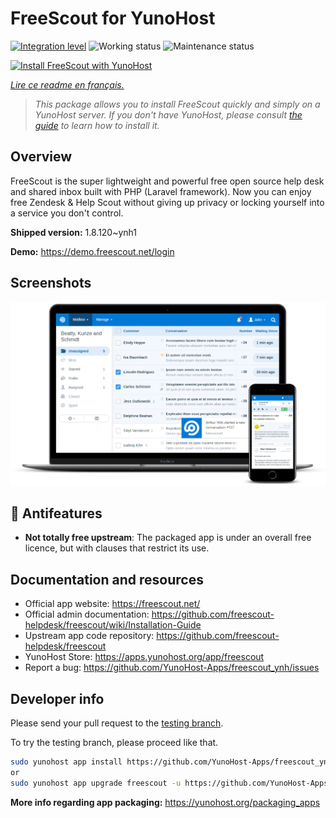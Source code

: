 <!--
N.B.: This README was automatically generated by https://github.com/YunoHost/apps/tree/master/tools/README-generator
It shall NOT be edited by hand.
-->

# FreeScout for YunoHost

[![Integration level](https://dash.yunohost.org/integration/freescout.svg)](https://dash.yunohost.org/appci/app/freescout) ![Working status](https://ci-apps.yunohost.org/ci/badges/freescout.status.svg) ![Maintenance status](https://ci-apps.yunohost.org/ci/badges/freescout.maintain.svg)

[![Install FreeScout with YunoHost](https://install-app.yunohost.org/install-with-yunohost.svg)](https://install-app.yunohost.org/?app=freescout)

*[Lire ce readme en français.](./README_fr.md)*

> *This package allows you to install FreeScout quickly and simply on a YunoHost server.
If you don't have YunoHost, please consult [the guide](https://yunohost.org/#/install) to learn how to install it.*

## Overview

FreeScout is the super lightweight and powerful free open source help desk and shared inbox built with PHP (Laravel framework). Now you can enjoy free Zendesk & Help Scout without giving up privacy or locking yourself into a service you don't control.

**Shipped version:** 1.8.120~ynh1

**Demo:** https://demo.freescout.net/login

## Screenshots

![Screenshot of FreeScout](./doc/screenshots/screenshot.png)

## :red_circle: Antifeatures

- **Not totally free upstream**: The packaged app is under an overall free licence, but with clauses that restrict its use.

## Documentation and resources

* Official app website: <https://freescout.net/>
* Official admin documentation: <https://github.com/freescout-helpdesk/freescout/wiki/Installation-Guide>
* Upstream app code repository: <https://github.com/freescout-helpdesk/freescout>
* YunoHost Store: <https://apps.yunohost.org/app/freescout>
* Report a bug: <https://github.com/YunoHost-Apps/freescout_ynh/issues>

## Developer info

Please send your pull request to the [testing branch](https://github.com/YunoHost-Apps/freescout_ynh/tree/testing).

To try the testing branch, please proceed like that.

``` bash
sudo yunohost app install https://github.com/YunoHost-Apps/freescout_ynh/tree/testing --debug
or
sudo yunohost app upgrade freescout -u https://github.com/YunoHost-Apps/freescout_ynh/tree/testing --debug
```

**More info regarding app packaging:** <https://yunohost.org/packaging_apps>
